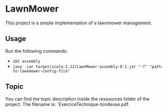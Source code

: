 # LawnMower
This project is a simple implementation of a lawnmower management.

## Usage
Run the following commands:
* `sbt assembly`
* `java -jar target/scala-2.12/LawnMower-assembly-0.1.jar "-f" "path-to-lawnmower-config-file"`

## Topic
You can find the topic description inside the ressources folder of the project. The filename is: `ExerciceTechnique-tondeuse.pdf.
